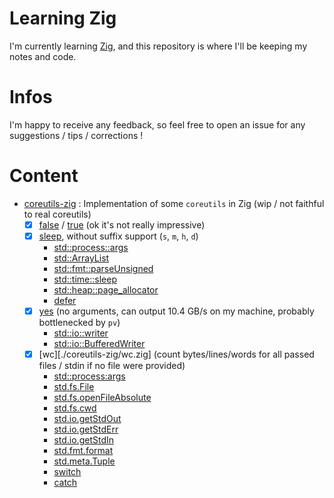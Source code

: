 # Learning Zig

I'm currently learning [Zig](https://ziglang.org/), and this repository is where I'll be keeping my notes and code.

# Infos

I'm happy to receive any feedback, so feel free to open an issue for any suggestions / tips / corrections !

# Content

- [coreutils-zig](./coreutils-zig) : Implementation of some `coreutils` in Zig (wip / not faithful to real coreutils)
    - [x] [false](./coreutils-zig/false.zig) / [true](./coreutils-zig/true.zig) (ok it's not really impressive)
    - [x] [sleep](./coreutils-zig/sleep.zig), without suffix support (`s`, `m`, `h`, `d`)
        - [std::process::args](https://ziglang.org/documentation/master/std/#A;std:process.args)
        - [std::ArrayList](https://ziglang.org/documentation/master/std/#A;std:ArrayList)
        - [std::fmt::parseUnsigned](https://ziglang.org/documentation/master/std/#A;std:fmt.parseUnsigned)
        - [std::time::sleep](https://ziglang.org/documentation/master/std/#A;std:time.sleep)
        - [std::heap::page_allocator](https://ziglang.org/documentation/master/std/#A;std:heap.page_allocator)
        - [defer](https://ziglang.org/documentation/master/#defer)
    - [x] [yes](./coreutils-zig/yes.zig) (no arguments, can output 10.4 GB/s on my machine, probably bottlenecked by `pv`)
        - [std::io::writer](https://ziglang.org/documentation/master/std/#A;std:io.Writer)
        - [std::io::BufferedWriter](https://ziglang.org/documentation/master/std/#A;std:io.BufferedWriter)
    - [x] [wc][./coreutils-zig/wc.zig] (count bytes/lines/words for all passed files / stdin if no file were provided)
        - [std::process:args](https://ziglang.org/documentation/master/std/#A;std:process.args)
        - [std.fs.File](https://ziglang.org/documentation/master/std/#A;std:fs.File)
        - [std.fs.openFileAbsolute](https://ziglang.org/documentation/master/std/#A;std:fs.openFileAbsolute)
        - [std.fs.cwd](https://ziglang.org/documentation/master/std/#A;std:fs.cwd)
        - [std.io.getStdOut](https://ziglang.org/documentation/master/std/#A;std:io.getStdOut)
        - [std.io.getStdErr](https://ziglang.org/documentation/master/std/#A;std:io.getStdErr)
        - [std.io.getStdIn](https://ziglang.org/documentation/master/std/#A;std:io.getStdIn)
        - [std.fmt.format](https://ziglang.org/documentation/master/std/#A;std:fmt.format)
        - [std.meta.Tuple](https://ziglang.org/documentation/master/std/#A;std:meta.Tuple)
        - [switch](https://ziglang.org/documentation/master/#switch)
        - [catch](https://ziglang.org/documentation/master/#catch)